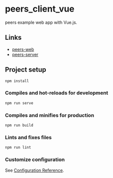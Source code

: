 # peers_client_vue
peers example web app with Vue.js.    

## Links
- [peers-web](https://github.com/tkmn0/peers-web)
- [peers-server](https://github.com/tkmn0/peers-server)
## Project setup
```
npm install
```

### Compiles and hot-reloads for development
```
npm run serve
```

### Compiles and minifies for production
```
npm run build
```

### Lints and fixes files
```
npm run lint
```

### Customize configuration
See [Configuration Reference](https://cli.vuejs.org/config/).
